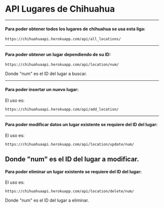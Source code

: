 # API Lugares de Chihuahua
--------------

#### Para poder obtener todos los lugares de chihuahua se usa esta liga:
```
https://chihuahuaapi.herokuapp.com/api/all_locations/
```
--------------
#### Para poder obtener un lugar dependiendo de su ID:
```
https://chihuahuaapi.herokuapp.com/api/location/num/
```
Donde "num" es el ID del lugar a buscar.

--------------
#### Para poder insertar un nuevo lugar:
El uso es:

```
https://chihuahuaapi.herokuapp.com/api/add_location/
```

--------------
#### Para poder modificar datos un lugar existente se requiere del ID del lugar:
El uso es:
```
https://chihuahuaapi.herokuapp.com/api/location/update/num/
```
Donde "num" es el ID del lugar a modificar.
--------------
#### Para poder eliminar un lugar existente se requiere del ID del lugar:
El uso es:
```
https://chihuahuaapi.herokuapp.com/api/location/delete/num/
```
Donde "num" es el ID del lugar a eliminar.